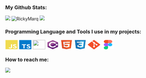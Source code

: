 <h3>My Github Stats:</h3>
<div>
  <div href="https://rickymarq.github.io">
    <img height="150em" src="https://github-readme-stats.vercel.app/api?username=xxwelldone&show_icons=true&theme=buefy&include_all_commits=true&count_private=true"/>
  <img width="380em" src="https://github-readme-streak-stats.herokuapp.com/?user=xxwelldone&theme&show_icons=true&theme=buefy&include_all_commits=true&count_private=true" 
    alt="RickyMarq" />
       <img height="150em" src="https://github-readme-stats.vercel.app/api/top-langs/?username=xxwelldone&layout=compact&langs_count=7&theme=buefy"/>
</p>
  
</div>
<h3 align="left"> Programming Language and Tools I use in my projects:</h3>
<p aligh="left">

 <img align="center" height="30" width="40" src="https://raw.githubusercontent.com/devicons/devicon/master/icons/javascript/javascript-plain.svg">
  <img align="center"  height="30" width="40" src="https://raw.githubusercontent.com/devicons/devicon/master/icons/typescript/typescript-plain.svg">
   <img align="center"  height="30" width="40" src="https://raw.githubusercontent.com/jmnote/z-icons/master/svg/java.svg">
     <img align="center"  height="30" width="40" src="https://raw.githubusercontent.com/devicons/devicon/master/icons/csharp/csharp-original.svg">
      <img align="center"  height="30" width="40" src="https://raw.githubusercontent.com/devicons/devicon/master/icons/html5/html5-original.svg">
  <img align="center"  height="30" width="40" src="https://raw.githubusercontent.com/devicons/devicon/master/icons/css3/css3-original.svg">

  <img align="center"  height="30" width="40" src="https://raw.githubusercontent.com/devicons/devicon/master/icons/git/git-original.svg">
  <img align="center"  height="30" width="40" src="https://raw.githubusercontent.com/devicons/devicon/master/icons/figma/figma-original.svg">

  
  
 
  <div> 
 <h3>How to reach me:</h3>
  <div> 

 
  <a href="https://www.linkedin.com/in/wesley-menezes-625998193/" target="_blank"><img src="https://img.shields.io/badge/-LinkedIn-%230077B5?style=for-the-badge&logo=linkedin&logoColor=white" target="blank"></a>
</div>
